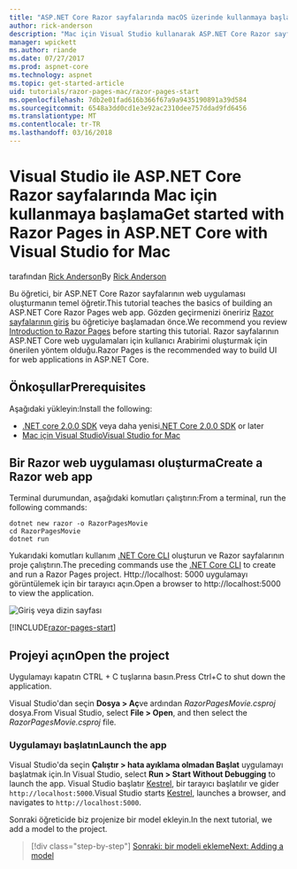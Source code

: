 ```yaml
---
title: "ASP.NET Core Razor sayfalarında macOS üzerinde kullanmaya başlama"
author: rick-anderson
description: "Mac için Visual Studio kullanarak ASP.NET Core Razor sayfalarında kullanmaya başlamak nasıl Bul"
manager: wpickett
ms.author: riande
ms.date: 07/27/2017
ms.prod: aspnet-core
ms.technology: aspnet
ms.topic: get-started-article
uid: tutorials/razor-pages-mac/razor-pages-start
ms.openlocfilehash: 7db2e01fad616b366f67a9a9435190891a39d584
ms.sourcegitcommit: 6548a3dd0cd1e3e92ac2310dee757ddad9fd6456
ms.translationtype: MT
ms.contentlocale: tr-TR
ms.lasthandoff: 03/16/2018
---
```

# <a name="get-started-with-razor-pages-in-aspnet-core-with-visual-studio-for-mac"></a><span data-ttu-id="69ea3-103">Visual Studio ile ASP.NET Core Razor sayfalarında Mac için kullanmaya başlama</span><span class="sxs-lookup"><span data-stu-id="69ea3-103">Get started with Razor Pages in ASP.NET Core with Visual Studio for Mac</span></span>

<span data-ttu-id="69ea3-104">tarafından [Rick Anderson](https://twitter.com/RickAndMSFT)</span><span class="sxs-lookup"><span data-stu-id="69ea3-104">By [Rick Anderson](https://twitter.com/RickAndMSFT)</span></span>

<span data-ttu-id="69ea3-105">Bu öğretici, bir ASP.NET Core Razor sayfalarının web uygulaması oluşturmanın temel öğretir.</span><span class="sxs-lookup"><span data-stu-id="69ea3-105">This tutorial teaches the basics of building an ASP.NET Core Razor Pages web app.</span></span> <span data-ttu-id="69ea3-106">Gözden geçirmenizi öneririz [Razor sayfalarının giriş](xref:mvc/razor-pages/index) bu öğreticiye başlamadan önce.</span><span class="sxs-lookup"><span data-stu-id="69ea3-106">We recommend you review [Introduction to Razor Pages](xref:mvc/razor-pages/index) before starting this tutorial.</span></span> <span data-ttu-id="69ea3-107">Razor sayfalarının ASP.NET Core web uygulamaları için kullanıcı Arabirimi oluşturmak için önerilen yöntem olduğu.</span><span class="sxs-lookup"><span data-stu-id="69ea3-107">Razor Pages is the recommended way to build UI for web applications in ASP.NET Core.</span></span>

## <a name="prerequisites"></a><span data-ttu-id="69ea3-108">Önkoşullar</span><span class="sxs-lookup"><span data-stu-id="69ea3-108">Prerequisites</span></span>

<span data-ttu-id="69ea3-109">Aşağıdaki yükleyin:</span><span class="sxs-lookup"><span data-stu-id="69ea3-109">Install the following:</span></span>

* <span data-ttu-id="69ea3-110">[.NET core 2.0.0 SDK](https://www.microsoft.com/net/core) veya daha yenisi</span><span class="sxs-lookup"><span data-stu-id="69ea3-110">[.NET Core 2.0.0 SDK](https://www.microsoft.com/net/core) or later</span></span>
* [<span data-ttu-id="69ea3-111">Mac için Visual Studio</span><span class="sxs-lookup"><span data-stu-id="69ea3-111">Visual Studio for Mac</span></span>](https://www.visualstudio.com/vs/visual-studio-mac/)

## <a name="create-a-razor-web-app"></a><span data-ttu-id="69ea3-112">Bir Razor web uygulaması oluşturma</span><span class="sxs-lookup"><span data-stu-id="69ea3-112">Create a Razor web app</span></span>

<span data-ttu-id="69ea3-113">Terminal durumundan, aşağıdaki komutları çalıştırın:</span><span class="sxs-lookup"><span data-stu-id="69ea3-113">From a terminal, run the following commands:</span></span>

```console
dotnet new razor -o RazorPagesMovie
cd RazorPagesMovie
dotnet run
```

<span data-ttu-id="69ea3-114">Yukarıdaki komutları kullanım [.NET Core CLI](https://docs.microsoft.com/dotnet/core/tools/dotnet) oluşturun ve Razor sayfalarının proje çalıştırın.</span><span class="sxs-lookup"><span data-stu-id="69ea3-114">The preceding commands use the [.NET Core CLI](https://docs.microsoft.com/dotnet/core/tools/dotnet) to create and run a Razor Pages project.</span></span> <span data-ttu-id="69ea3-115">Http://localhost: 5000 uygulamayı görüntülemek için bir tarayıcı açın.</span><span class="sxs-lookup"><span data-stu-id="69ea3-115">Open a browser to http://localhost:5000 to view the application.</span></span>

![Giriş veya dizin sayfası](../razor-pages/razor-pages-start/_static/home.png)

[!INCLUDE[razor-pages-start](../../includes/RP/razor-pages-start.md)]

## <a name="open-the-project"></a><span data-ttu-id="69ea3-117">Projeyi açın</span><span class="sxs-lookup"><span data-stu-id="69ea3-117">Open the project</span></span>

<span data-ttu-id="69ea3-118">Uygulamayı kapatın CTRL + C tuşlarına basın.</span><span class="sxs-lookup"><span data-stu-id="69ea3-118">Press Ctrl+C to shut down the application.</span></span>

<span data-ttu-id="69ea3-119">Visual Studio'dan seçin **Dosya > Aç**ve ardından *RazorPagesMovie.csproj* dosya.</span><span class="sxs-lookup"><span data-stu-id="69ea3-119">From Visual Studio, select **File > Open**, and then select the *RazorPagesMovie.csproj* file.</span></span>

### <a name="launch-the-app"></a><span data-ttu-id="69ea3-120">Uygulamayı başlatın</span><span class="sxs-lookup"><span data-stu-id="69ea3-120">Launch the app</span></span>

<span data-ttu-id="69ea3-121">Visual Studio'da seçin **Çalıştır > hata ayıklama olmadan Başlat** uygulamayı başlatmak için.</span><span class="sxs-lookup"><span data-stu-id="69ea3-121">In Visual Studio, select **Run > Start Without Debugging** to launch the app.</span></span> <span data-ttu-id="69ea3-122">Visual Studio başlatır [Kestrel](xref:fundamentals/servers/kestrel), bir tarayıcı başlatılır ve gider `http://localhost:5000`.</span><span class="sxs-lookup"><span data-stu-id="69ea3-122">Visual Studio starts [Kestrel](xref:fundamentals/servers/kestrel), launches a browser, and navigates to `http://localhost:5000`.</span></span>

<span data-ttu-id="69ea3-123">Sonraki öğreticide biz projenize bir model ekleyin.</span><span class="sxs-lookup"><span data-stu-id="69ea3-123">In the next tutorial, we add a model to the project.</span></span>

>[!div class="step-by-step"]
[<span data-ttu-id="69ea3-124">Sonraki: bir modeli ekleme</span><span class="sxs-lookup"><span data-stu-id="69ea3-124">Next: Adding a model</span></span>](xref:tutorials/razor-pages-mac/model)
